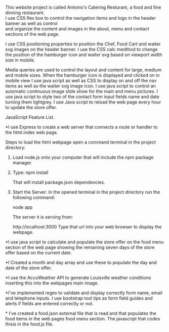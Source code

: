 This website project is called Antonio's Catering Resturant, a food and fine dinning restaurant.  
 I use CSS flex box to control the navigation items and logo in the header banner as well as control  
 and organize the content and images in the about, menu and contact sections of the web page.

I use CSS positioning properties to position the Chef, Food Cart and waiter svg images on the header banner.
I use the CSS calc medthod to change the position of the hamburger icon and waiter svg based on viewport width size in mobile.

Media queries are used to control the layout and content for large, medium and mobile sizes.
When the hamburger icon is displayed and clicked on in mobile view I use java script as well as CSS to display on and off the nav items as well as the waiter svg image icon.
I use java script to control an automatic continuous image slide show for the main and menu pictures.
I use java script to style two of the contact form input fields name and date turning them lightgrey.
I use Java script to reload the web page every hour to update the store offer.

JavaScript Feature List.

\*I use Express to create a web server that connects a route or handler to the html.index web page.

Steps to load the html webpage open a command terminal in the project directory:

1. Load node.js onto your computer that will include the npm package  
   manager.
2. Type: npm install

   That will install package.json dependencies.

3. Start the Server:
   In the opened terminal in the project directory run the following command:

   node app

   The server it is serving from:

   http://localhost:3000
   Type that url into your web browser to display the webpage.

\*I use java script to calculate and populate the store offer on the food menu section of the web page showing the remaining seven days of the store offer based on the current date.

\*I Created a month and day array and use these to populate the day and date of the store offer.

\*I use the AccuWeather API to generate Louisville weather conditions inserting this into the webpages main image.

\*I've implemented regex to validate and display correctly form name, email and telephone inputs. I use bootstrap tool tips as form field guides and alerts if fields are entered correctly or not.

\* I've created a food.json external file that is read and that populates the food items in the web pages food menu section. The javascript that codes thisis in the food.js file.
